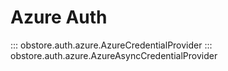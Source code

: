 # Azure Auth

::: obstore.auth.azure.AzureCredentialProvider
::: obstore.auth.azure.AzureAsyncCredentialProvider
